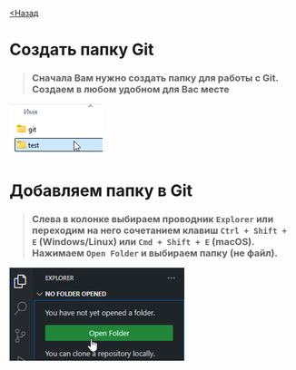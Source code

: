 [<Назад](/readme.md)

# Создать папку Git

> ### Сначала Вам нужно создать папку для работы с Git. Создаем в любом удобном для Вас месте

![](/assets/2.%20Создаем%20папку%20Git%20и%20добавляем%20в%20VS%20Code/выбираем%20папку.png)

# Добавляем папку в Git

> ### Слева в колонке выбираем проводник `Explorer` или переходим на него сочетанием клавиш `Ctrl + Shift + E` (Windows/Linux) или `Cmd + Shift + E` (macOS). Нажимаем `Open Folder` и выбираем папку (не файл).

![](/assets/2.%20Создаем%20папку%20Git%20и%20добавляем%20в%20VS%20Code/добавить%20папку%20в%20гит.png)
